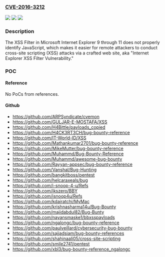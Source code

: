 ### [CVE-2016-3212](https://cve.mitre.org/cgi-bin/cvename.cgi?name=CVE-2016-3212)
![](https://img.shields.io/static/v1?label=Product&message=n%2Fa&color=blue)
![](https://img.shields.io/static/v1?label=Version&message=n%2Fa%20&color=brightgreen)
![](https://img.shields.io/static/v1?label=Vulnerability&message=n%2Fa&color=brightgreen)

### Description

The XSS Filter in Microsoft Internet Explorer 9 through 11 does not properly identify JavaScript, which makes it easier for remote attackers to conduct cross-site scripting (XSS) attacks via a crafted web site, aka "Internet Explorer XSS Filter Vulnerability."

### POC

#### Reference
No PoCs from references.

#### Github
- https://github.com/ARPSyndicate/cvemon
- https://github.com/GULJAR-E-MOSTAFA/XSS
- https://github.com/H4Bittle/payloads_copied
- https://github.com/H4CK3RT3CH/bug-bounty-reference
- https://github.com/IT-World-ID/XSS
- https://github.com/Mathankumar2701/bug-bounty-reference
- https://github.com/MikeMutter/bug-bounty-reference
- https://github.com/Muhammd/Bug-Bounty-Reference
- https://github.com/Muhammd/awesome-bug-bounty
- https://github.com/Rayyan-appsec/bug-bounty-reference
- https://github.com/Vanshal/Bug-Hunting
- https://github.com/bangkitboss/pentest
- https://github.com/helcaraxeals/bug
- https://github.com/i-snoop-4-u/Refs
- https://github.com/ikszero/BBY
- https://github.com/isnoop4u/Refs
- https://github.com/kdairatchi/MyMac
- https://github.com/krishnasharma14u/Bug-Bounty
- https://github.com/majidabdul82/Bug-Bunty
- https://github.com/nayansmaske1/bbxsspayloads
- https://github.com/ngalongc/bug-bounty-reference
- https://github.com/paulveillard/cybersecurity-bug-bounty
- https://github.com/sajjadsiam/bug-bounty-references
- https://github.com/shahinaali05/cross-site-scripting
- https://github.com/smile2741/pentest
- https://github.com/xbl3/bug-bounty-reference_ngalongc

